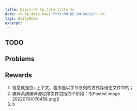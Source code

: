 ```yaml
---
title: Diary-<% tp.file.title %>
date: <% tp.date.now("YYYY-MM-DD HH:mm:ss") %>
tags: DailyNote
excerpt: 
---
```


## TODO

## Problems

## Rewards
1. 信息就是位+上下文，程序是以字节序列的方式存储在文件中的；
2. 编译系统编译源程序文件包括四个阶段：![[Pasted image 20220704170458.png]]
3. b
